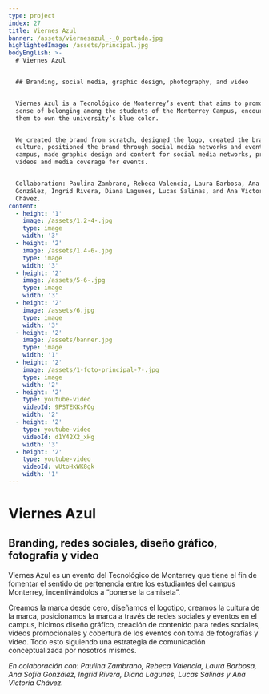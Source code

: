 ```yaml
---
type: project
index: 27
title: Viernes Azul
banner: /assets/viernesazul_-_0_portada.jpg
highlightedImage: /assets/principal.jpg
bodyEnglish: >-
  # Viernes Azul


  ## Branding, social media, graphic design, photography, and video


  Viernes Azul is a Tecnológico de Monterrey’s event that aims to promote a
  sense of belonging among the students of the Monterrey Campus, encouraging
  them to own the university’s blue color.


  We created the brand from scratch, designed the logo, created the brand
  culture, positioned the brand through social media networks and events on
  campus, made graphic design and content for social media networks, promotional
  videos and media coverage for events. 


  Collaboration: Paulina Zambrano, Rebeca Valencia, Laura Barbosa, Ana Sofía
  González, Ingrid Rivera, Diana Lagunes, Lucas Salinas, and Ana Victoria
  Chávez.
content:
  - height: '1'
    image: /assets/1.2-4-.jpg
    type: image
    width: '3'
  - height: '2'
    image: /assets/1.4-6-.jpg
    type: image
    width: '3'
  - height: '2'
    image: /assets/5-6-.jpg
    type: image
    width: '3'
  - height: '2'
    image: /assets/6.jpg
    type: image
    width: '3'
  - height: '2'
    image: /assets/banner.jpg
    type: image
    width: '1'
  - height: '2'
    image: /assets/1-foto-principal-7-.jpg
    type: image
    width: '2'
  - height: '2'
    type: youtube-video
    videoId: 9PSTEKKsPOg
    width: '2'
  - height: '2'
    type: youtube-video
    videoId: d1Y42X2_xHg
    width: '3'
  - height: '2'
    type: youtube-video
    videoId: vUtoHxWK8gk
    width: '1'
---
```

# Viernes Azul

## Branding, redes sociales, diseño gráfico, fotografía y video

Viernes Azul es un evento del Tecnológico de Monterrey que tiene el fin de fomentar el sentido de pertenencia entre los estudiantes del campus Monterrey, incentivándolos a “ponerse la camiseta”.

Creamos la marca desde cero, diseñamos el logotipo, creamos la cultura de la marca, posicionamos la marca a través de redes sociales y eventos en el campus, hicimos diseño gráfico, creación de contenido para redes sociales, videos promocionales y cobertura de los eventos con toma de fotografías y video. Todo esto siguiendo una estrategia de comunicación conceptualizada por nosotros mismos. 

_En colaboración con: Paulina Zambrano, Rebeca Valencia, Laura Barbosa, Ana Sofía González, Ingrid Rivera, Diana Lagunes, Lucas Salinas y Ana Victoria Chávez._
